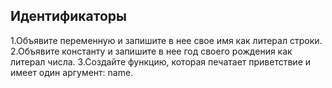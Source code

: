 ## Идентификаторы

1.Объявите переменную и запишите в нее свое имя как литерал строки.
2.Объявите константу и запишите в нее год своего рождения как литерал числа.
3.Создайте функцию, которая печатает приветствие и имеет один аргумент: name.
